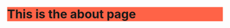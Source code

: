 <!DOCTYPE html>
<html>
<head>
<style>
body {
  background-image: url('website-backround.jpg');
}
</style>
  <title>about</title>
  <link rel="icon" type="image/x-icon" href="/images/favicon (2).ico">
</head>
<body>

<h1 style="background-color:Tomato;">This is the about page</h1>

</body>
</html>
